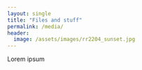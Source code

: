 ```yaml
---
layout: single
title: "Files and stuff"
permalink: /media/
header:
  image: /assets/images/rr2204_sunset.jpg
---
```


Lorem ipsum
